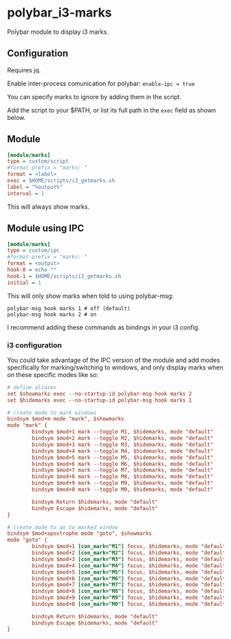 # polybar_i3-marks

Polybar module to display i3 marks.

## Configuration

Requires jq.

Enable inter-process comunication for polybar: `enable-ipc = true`

You can specify marks to ignore by adding them in the script.

Add the script to your $PATH, or list its full path in the `exec` field as shown below.

## Module

```ini
[module/marks]
type = custom/script
#format-prefix = "marks: "
format = <label>
exec = $HOME/scripts/i3_getmarks.sh
label = "%output%"
interval = 1
```
This will always show marks.

## Module using IPC

```ini
[module/marks]
type = custom/ipc
#format-prefix = "marks: "
format = <output>
hook-0 = echo ""
hook-1 = $HOME/scripts/i3_getmarks.sh
initial = 1
```

This will only show marks when told to using polybar-msg:

```
polybar-msg hook marks 1 # off (default)
polybar-msg hook marks 2 # on
```

I recommend adding these commands as bindings in your i3 config.

### i3 configuration

You could take advantage of the IPC version of the module and add modes specifically for marking/switching to windows, and only display marks when on these specific modes like so:

```ini
# define aliases
set $showmarks exec --no-startup-id polybar-msg hook marks 2
set $hidemarks exec --no-startup-id polybar-msg hook marks 1

# create mode to mark windows
bindsym $mod+m mode "mark", $showmarks
mode "mark" {
        bindsym $mod+1 mark --toggle M1, $hidemarks, mode "default"
        bindsym $mod+2 mark --toggle M2, $hidemarks, mode "default"
        bindsym $mod+3 mark --toggle M3, $hidemarks, mode "default"
        bindsym $mod+4 mark --toggle M4, $hidemarks, mode "default"
        bindsym $mod+5 mark --toggle M5, $hidemarks, mode "default"
        bindsym $mod+6 mark --toggle M6, $hidemarks, mode "default"
        bindsym $mod+7 mark --toggle M7, $hidemarks, mode "default"
        bindsym $mod+8 mark --toggle M8, $hidemarks, mode "default"
        bindsym $mod+9 mark --toggle M9, $hidemarks, mode "default"
        bindsym $mod+0 mark --toggle M0, $hidemarks, mode "default"

        bindsym Return $hidemarks, mode "default"
        bindsym Escape $hidemarks, mode "default"
}

# create mode to go to marked window
bindsym $mod+apostrophe mode "goto", $showmarks
mode "goto" {
        bindsym $mod+1 [con_mark="M1"] focus, $hidemarks, mode "default"
        bindsym $mod+2 [con_mark="M2"] focus, $hidemarks, mode "default"
        bindsym $mod+3 [con_mark="M3"] focus, $hidemarks, mode "default"
        bindsym $mod+4 [con_mark="M4"] focus, $hidemarks, mode "default"
        bindsym $mod+5 [con_mark="M5"] focus, $hidemarks, mode "default"
        bindsym $mod+6 [con_mark="M6"] focus, $hidemarks, mode "default"
        bindsym $mod+7 [con_mark="M7"] focus, $hidemarks, mode "default"
        bindsym $mod+8 [con_mark="M8"] focus, $hidemarks, mode "default"
        bindsym $mod+9 [con_mark="M9"] focus, $hidemarks, mode "default"
        bindsym $mod+0 [con_mark="M0"] focus, $hidemarks, mode "default"

        bindsym Return $hidemarks, mode "default"
        bindsym Escape $hidemarks, mode "default"
}
```
